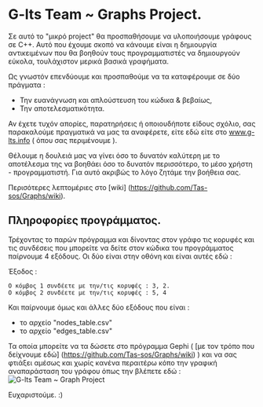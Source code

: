 # G-lts Team  ~ Graphs Project.
Σε αυτό το "μικρό project" θα προσπαθήσουμε να υλοποιήσουμε γράφους σε C++. 
Αυτό που έχουμε σκοπό να κάνουμε είναι η δημιουργία αντικειμένων που θα βοηθούν τους προγραμματιστές να δημιουργούν εύκολα, τουλάχιστον μερικά βασικά γραφήματα.

Ως γνωστόν επενδύουμε και προσπαθούμε να τα καταφέρουμε σε δύο πράγματα : 
- Την ευανάγνωση και απλούστευση του κώδικα & βεβαίως,
- Την αποτελεσματικότητα.

Αν έχετε τυχόν απορίες, παρατηρήσεις ή οποιουδήποτε είδους σχόλιο, σας παρακαλούμε πραγματικά να μας τα αναφέρετε, είτε εδώ είτε στο www.g-lts.info ( όπου σας περιμένουμε ). 

Θέλουμε η δουλειά μας να γίνει όσο το δυνατόν καλύτερη με το αποτέλεσμα της να βοηθάει όσο το δυνατόν περισσότερο, το μέσο χρήστη - προγραμματιστή. Για αυτό ακριβώς το λόγο ζητάμε την βοήθεια σας.

Περισότερες λεπτομέριες στο [wiki] (https://github.com/Tas-sos/Graphs/wiki).

## Πληροφορίες προγράμματος.

Τρέχοντας το παρών πρόγραμμα και δίνοντας στον γράφο τις κορυφές και τις συνδέσεις που μπορείτε να δείτε στον κώδικα του προγράμματος παίρνουμε 4 εξόδους. Οι δύο  είναι στην οθόνη και είναι αυτές εδώ : 

Έξοδος : 
```
Ο κόμβος 1 συνδέετε με την/τις κορυφές : 3, 2.
Ο κόμβος 2 συνδέετε με την/τις κορυφές : 5, 4
```

Και παίρνουμε όμως και άλλες δύο εξόδους που είναι :
* το αρχείο "nodes_table.csv"
* το αρχείο "edges_table.csv"

Τα οποία μπορείτε να τα δώσετε στο πρόγραμμα Gephi ( [με τον τρόπο που δείχνουμε εδώ] (https://github.com/Tas-sos/Graphs/wiki) )  και να σας φτιάξει αμέσως και χωρίς κανένα περαιτέρω κόπο την γραφική αναπαράσταση του γράφου όπως την βλέπετε εδώ : 
![G-lts Team ~ Graph Project](http://i1222.photobucket.com/albums/dd487/learn1000/graph.png)

Ευχαριστούμε. :)

